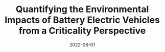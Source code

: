 ---
title: 'Quantifying the Environmental Impacts of Battery Electric Vehicles from a Criticality Perspective'
collection: publications
category: conferences
permalink: /publication/2022-06-01-battery-electric-vehicles-criticality
excerpt: 'This paper quantifies the environmental impacts of battery electric vehicles with a focus on criticality.'
date: 2022-06-01
venue: 'IEEE 28th International Conference on Engineering, Technology, and Innovation'
slidesurl: #‘http://academicpages.github.io/files/slides2.pdf’
paperurl: #'http://mafedavila.github.io/files/paper1.pdf'
citation: 'F. Penaherrera, M. F. Davila, A. Pehlken, and B. Koch. “Quantifying the Environmental Impacts of Battery Electric Vehicles from a Criticality Perspective.” In: IEEE 28th International Conference on Engineering, Technology, and Innovation (ICE/ITMC), June 2022, pp. 1–8.'
---